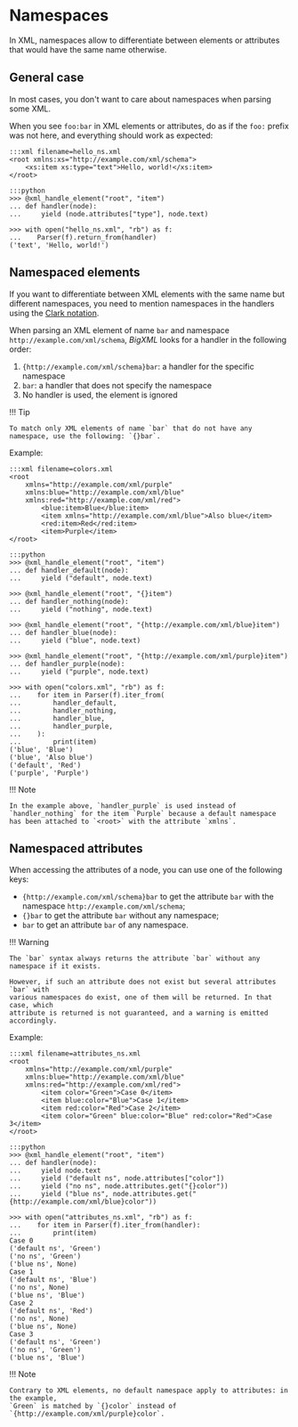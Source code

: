 # Namespaces

In XML, namespaces allow to differentiate between elements or attributes that would have
the same name otherwise.

## General case

In most cases, you don't want to care about namespaces when parsing some XML.

When you see `foo:bar` in XML elements or attributes, do as if the `foo:` prefix was not
here, and everything should work as expected:

    :::xml filename=hello_ns.xml
    <root xmlns:xs="http://example.com/xml/schema">
        <xs:item xs:type="text">Hello, world!</xs:item>
    </root>

<!---->

    :::python
    >>> @xml_handle_element("root", "item")
    ... def handler(node):
    ...     yield (node.attributes["type"], node.text)

    >>> with open("hello_ns.xml", "rb") as f:
    ...    Parser(f).return_from(handler)
    ('text', 'Hello, world!')

## Namespaced elements

If you want to differentiate between XML elements with the same name but different
namespaces, you need to mention namespaces in the handlers using the
[Clark notation](http://www.jclark.com/xml/xmlns.htm).

When parsing an XML element of name `bar` and namespace `http://example.com/xml/schema`,
_BigXML_ looks for a handler in the following order:

1. `{http://example.com/xml/schema}bar`: a handler for the specific namespace
2. `bar`: a handler that does not specify the namespace
3. No handler is used, the element is ignored

!!! Tip

    To match only XML elements of name `bar` that do not have any namespace, use the following: `{}bar`.

Example:

    :::xml filename=colors.xml
    <root
        xmlns="http://example.com/xml/purple"
        xmlns:blue="http://example.com/xml/blue"
        xmlns:red="http://example.com/xml/red">
            <blue:item>Blue</blue:item>
            <item xmlns="http://example.com/xml/blue">Also blue</item>
            <red:item>Red</red:item>
            <item>Purple</item>
    </root>

<!---->

    :::python
    >>> @xml_handle_element("root", "item")
    ... def handler_default(node):
    ...     yield ("default", node.text)

    >>> @xml_handle_element("root", "{}item")
    ... def handler_nothing(node):
    ...     yield ("nothing", node.text)

    >>> @xml_handle_element("root", "{http://example.com/xml/blue}item")
    ... def handler_blue(node):
    ...     yield ("blue", node.text)

    >>> @xml_handle_element("root", "{http://example.com/xml/purple}item")
    ... def handler_purple(node):
    ...     yield ("purple", node.text)

    >>> with open("colors.xml", "rb") as f:
    ...    for item in Parser(f).iter_from(
    ...        handler_default,
    ...        handler_nothing,
    ...        handler_blue,
    ...        handler_purple,
    ...    ):
    ...        print(item)
    ('blue', 'Blue')
    ('blue', 'Also blue')
    ('default', 'Red')
    ('purple', 'Purple')

!!! Note

    In the example above, `handler_purple` is used instead of `handler_nothing` for the item `Purple` because a default namespace has been attached to `<root>` with the attribute `xmlns`.

## Namespaced attributes

When accessing the attributes of a node, you can use one of the following keys:

- `{http://example.com/xml/schema}bar` to get the attribute `bar` with the namespace
  `http://example.com/xml/schema`;
- `{}bar` to get the attribute `bar` without any namespace;
- `bar` to get an attribute `bar` of any namespace.

!!! Warning

    The `bar` syntax always returns the attribute `bar` without any namespace if it exists.

    However, if such an attribute does not exist but several attributes `bar` with
    various namespaces do exist, one of them will be returned. In that case, which
    attribute is returned is not guaranteed, and a warning is emitted accordingly.

Example:

    :::xml filename=attributes_ns.xml
    <root
        xmlns="http://example.com/xml/purple"
        xmlns:blue="http://example.com/xml/blue"
        xmlns:red="http://example.com/xml/red">
            <item color="Green">Case 0</item>
            <item blue:color="Blue">Case 1</item>
            <item red:color="Red">Case 2</item>
            <item color="Green" blue:color="Blue" red:color="Red">Case 3</item>
    </root>

<!---->

    :::python
    >>> @xml_handle_element("root", "item")
    ... def handler(node):
    ...     yield node.text
    ...     yield ("default ns", node.attributes["color"])
    ...     yield ("no ns", node.attributes.get("{}color"))
    ...     yield ("blue ns", node.attributes.get("{http://example.com/xml/blue}color"))

    >>> with open("attributes_ns.xml", "rb") as f:
    ...    for item in Parser(f).iter_from(handler):
    ...        print(item)
    Case 0
    ('default ns', 'Green')
    ('no ns', 'Green')
    ('blue ns', None)
    Case 1
    ('default ns', 'Blue')
    ('no ns', None)
    ('blue ns', 'Blue')
    Case 2
    ('default ns', 'Red')
    ('no ns', None)
    ('blue ns', None)
    Case 3
    ('default ns', 'Green')
    ('no ns', 'Green')
    ('blue ns', 'Blue')

!!! Note

    Contrary to XML elements, no default namespace apply to attributes: in the example,
    `Green` is matched by `{}color` instead of `{http://example.com/xml/purple}color`.
